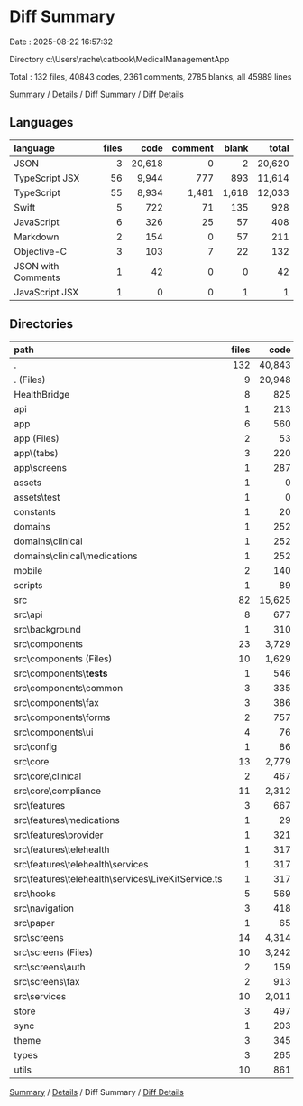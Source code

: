 # Diff Summary

Date : 2025-08-22 16:57:32

Directory c:\\Users\\rache\\catbook\\MedicalManagementApp

Total : 132 files,  40843 codes, 2361 comments, 2785 blanks, all 45989 lines

[Summary](results.md) / [Details](details.md) / Diff Summary / [Diff Details](diff-details.md)

## Languages
| language | files | code | comment | blank | total |
| :--- | ---: | ---: | ---: | ---: | ---: |
| JSON | 3 | 20,618 | 0 | 2 | 20,620 |
| TypeScript JSX | 56 | 9,944 | 777 | 893 | 11,614 |
| TypeScript | 55 | 8,934 | 1,481 | 1,618 | 12,033 |
| Swift | 5 | 722 | 71 | 135 | 928 |
| JavaScript | 6 | 326 | 25 | 57 | 408 |
| Markdown | 2 | 154 | 0 | 57 | 211 |
| Objective-C | 3 | 103 | 7 | 22 | 132 |
| JSON with Comments | 1 | 42 | 0 | 0 | 42 |
| JavaScript JSX | 1 | 0 | 0 | 1 | 1 |

## Directories
| path | files | code | comment | blank | total |
| :--- | ---: | ---: | ---: | ---: | ---: |
| . | 132 | 40,843 | 2,361 | 2,785 | 45,989 |
| . (Files) | 9 | 20,948 | 15 | 81 | 21,044 |
| HealthBridge | 8 | 825 | 78 | 157 | 1,060 |
| api | 1 | 213 | 23 | 40 | 276 |
| app | 6 | 560 | 16 | 36 | 612 |
| app (Files) | 2 | 53 | 1 | 9 | 63 |
| app\\(tabs) | 3 | 220 | 1 | 12 | 233 |
| app\\screens | 1 | 287 | 14 | 15 | 316 |
| assets | 1 | 0 | 0 | 1 | 1 |
| assets\\test | 1 | 0 | 0 | 1 | 1 |
| constants | 1 | 20 | 4 | 3 | 27 |
| domains | 1 | 252 | 44 | 40 | 336 |
| domains\\clinical | 1 | 252 | 44 | 40 | 336 |
| domains\\clinical\\medications | 1 | 252 | 44 | 40 | 336 |
| mobile | 2 | 140 | 31 | 30 | 201 |
| scripts | 1 | 89 | 10 | 14 | 113 |
| src | 82 | 15,625 | 1,920 | 1,992 | 19,537 |
| src\\api | 8 | 677 | 51 | 118 | 846 |
| src\\background | 1 | 310 | 70 | 65 | 445 |
| src\\components | 23 | 3,729 | 112 | 362 | 4,203 |
| src\\components (Files) | 10 | 1,629 | 81 | 150 | 1,860 |
| src\\components\\__tests__ | 1 | 546 | 5 | 95 | 646 |
| src\\components\\common | 3 | 335 | 3 | 32 | 370 |
| src\\components\\fax | 3 | 386 | 1 | 24 | 411 |
| src\\components\\forms | 2 | 757 | 8 | 49 | 814 |
| src\\components\\ui | 4 | 76 | 14 | 12 | 102 |
| src\\config | 1 | 86 | 18 | 14 | 118 |
| src\\core | 13 | 2,779 | 439 | 495 | 3,713 |
| src\\core\\clinical | 2 | 467 | 68 | 80 | 615 |
| src\\core\\compliance | 11 | 2,312 | 371 | 415 | 3,098 |
| src\\features | 3 | 667 | 155 | 133 | 955 |
| src\\features\\medications | 1 | 29 | 4 | 4 | 37 |
| src\\features\\provider | 1 | 321 | 42 | 64 | 427 |
| src\\features\\telehealth | 1 | 317 | 109 | 65 | 491 |
| src\\features\\telehealth\\services | 1 | 317 | 109 | 65 | 491 |
| src\\features\\telehealth\\services\\LiveKitService.ts | 1 | 317 | 109 | 65 | 491 |
| src\\hooks | 5 | 569 | 88 | 106 | 763 |
| src\\navigation | 3 | 418 | 10 | 34 | 462 |
| src\\paper | 1 | 65 | 11 | 15 | 91 |
| src\\screens | 14 | 4,314 | 559 | 296 | 5,169 |
| src\\screens (Files) | 10 | 3,242 | 532 | 218 | 3,992 |
| src\\screens\\auth | 2 | 159 | 7 | 18 | 184 |
| src\\screens\\fax | 2 | 913 | 20 | 60 | 993 |
| src\\services | 10 | 2,011 | 407 | 354 | 2,772 |
| store | 3 | 497 | 36 | 85 | 618 |
| sync | 1 | 203 | 16 | 39 | 258 |
| theme | 3 | 345 | 28 | 28 | 401 |
| types | 3 | 265 | 9 | 31 | 305 |
| utils | 10 | 861 | 131 | 208 | 1,200 |

[Summary](results.md) / [Details](details.md) / Diff Summary / [Diff Details](diff-details.md)